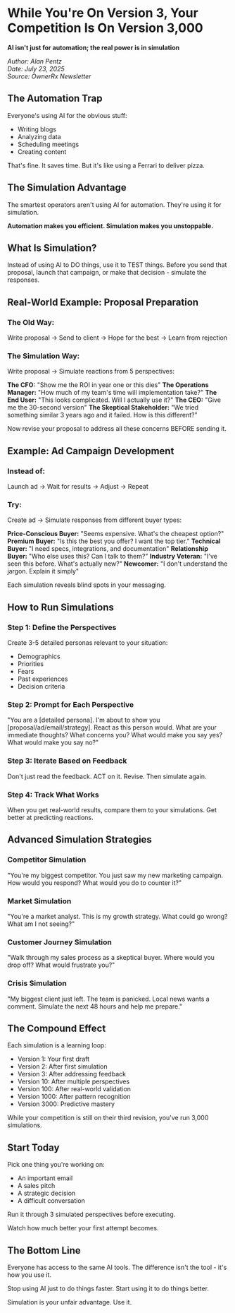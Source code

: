# While You're On Version 3, Your Competition Is On Version 3,000
**AI isn't just for automation; the real power is in simulation**

*Author: Alan Pentz*  
*Date: July 23, 2025*  
*Source: OwnerRx Newsletter*

## The Automation Trap

Everyone's using AI for the obvious stuff:
- Writing blogs
- Analyzing data
- Scheduling meetings
- Creating content

That's fine. It saves time. But it's like using a Ferrari to deliver pizza.

## The Simulation Advantage

The smartest operators aren't using AI for automation. They're using it for simulation.

**Automation makes you efficient. Simulation makes you unstoppable.**

## What Is Simulation?

Instead of using AI to DO things, use it to TEST things. Before you send that proposal, launch that campaign, or make that decision - simulate the responses.

## Real-World Example: Proposal Preparation

### The Old Way:
Write proposal → Send to client → Hope for the best → Learn from rejection

### The Simulation Way:
Write proposal → Simulate reactions from 5 perspectives:

**The CFO:** "Show me the ROI in year one or this dies"
**The Operations Manager:** "How much of my team's time will implementation take?"
**The End User:** "This looks complicated. Will I actually use it?"
**The CEO:** "Give me the 30-second version"
**The Skeptical Stakeholder:** "We tried something similar 3 years ago and it failed. How is this different?"

Now revise your proposal to address all these concerns BEFORE sending it.

## Example: Ad Campaign Development

### Instead of:
Launch ad → Wait for results → Adjust → Repeat

### Try:
Create ad → Simulate responses from different buyer types:

**Price-Conscious Buyer:** "Seems expensive. What's the cheapest option?"
**Premium Buyer:** "Is this the best you offer? I want the top tier."
**Technical Buyer:** "I need specs, integrations, and documentation"
**Relationship Buyer:** "Who else uses this? Can I talk to them?"
**Industry Veteran:** "I've seen this before. What's actually new?"
**Newcomer:** "I don't understand the jargon. Explain it simply"

Each simulation reveals blind spots in your messaging.

## How to Run Simulations

### Step 1: Define the Perspectives
Create 3-5 detailed personas relevant to your situation:
- Demographics
- Priorities
- Fears
- Past experiences
- Decision criteria

### Step 2: Prompt for Each Perspective
"You are a [detailed persona]. I'm about to show you [proposal/ad/email/strategy]. React as this person would. What are your immediate thoughts? What concerns you? What would make you say yes? What would make you say no?"

### Step 3: Iterate Based on Feedback
Don't just read the feedback. ACT on it. Revise. Then simulate again.

### Step 4: Track What Works
When you get real-world results, compare them to your simulations. Get better at predicting reactions.

## Advanced Simulation Strategies

### Competitor Simulation
"You're my biggest competitor. You just saw my new marketing campaign. How would you respond? What would you do to counter it?"

### Market Simulation
"You're a market analyst. This is my growth strategy. What could go wrong? What am I not seeing?"

### Customer Journey Simulation
"Walk through my sales process as a skeptical buyer. Where would you drop off? What would frustrate you?"

### Crisis Simulation
"My biggest client just left. The team is panicked. Local news wants a comment. Simulate the next 48 hours and help me prepare."

## The Compound Effect

Each simulation is a learning loop:
- Version 1: Your first draft
- Version 2: After first simulation
- Version 3: After addressing feedback
- Version 10: After multiple perspectives
- Version 100: After real-world validation
- Version 1000: After pattern recognition
- Version 3000: Predictive mastery

While your competition is still on their third revision, you've run 3,000 simulations.

## Start Today

Pick one thing you're working on:
- An important email
- A sales pitch
- A strategic decision
- A difficult conversation

Run it through 3 simulated perspectives before executing.

Watch how much better your first attempt becomes.

## The Bottom Line

Everyone has access to the same AI tools. The difference isn't the tool - it's how you use it.

Stop using AI just to do things faster. Start using it to do things better.

Simulation is your unfair advantage. Use it.